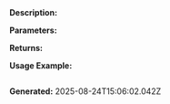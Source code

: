 
## 

**Description:** 

**Parameters:**


**Returns:** 

**Usage Example:**
```typescript

```

**Generated:** 2025-08-24T15:06:02.042Z
